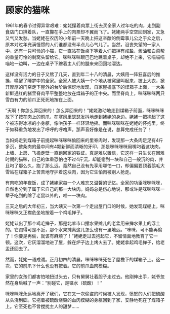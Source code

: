 # 顾家的猫咪

1961年的春节过得异常艰难：姥姥攥着肉票上街去买全家人过年吃的肉，走到副食店门口排着队，一直攥在手上的肉票却不翼而飞了。姥姥两手空空回到家，又急又气又发愁。当姥姥在农历的小年前一天晚上把这辛酸的倒霉事儿公之于众之后，原本对过年充满憧憬的人们谁都没有半点儿心气儿了。当然，沮丧失望的一家人中，还有一只可怜的小猫，它一直站在饭桌下等着人们把拌有咸盐、酱油和白菜帮的重量可怜的剩窝头留给它。咪咪咪咪眼巴巴地瞧着桌子，却绝不上来，它喵喵喵喵地一边叫，一边在桌子下蹭着主人们的腿来来回回地溜达。 

这样没有活力的日子又熬了几天，直到年二十八的清晨，大姨用一阵狂喜后的推搡，唤醒了睡梦中的全家。全家人被大姨一个个地从被窝里叫起来，披上大衣，掀开厚厚的门帘走下屋外的台阶后惊讶地发现，自家屋檐底下的煤箱子上面，一大条新鲜通红的猪里脊肉平平整整地放在煤箱子的正中央。而里脊肉上，咪咪咪咪两只雪白有力的前爪正死死地按在上面。 

“天啊！你怎么弄回来的！怎么弄回来的！”姥姥激动地走到煤箱子前面，咪咪咪咪放下了按在肉上的前爪，在寒风里瑟瑟发抖地走到姥姥的身边。姥姥一把抱起了这个被冻得冰凉的小身躯，像哄孩子一样轻轻地摇。而咪咪咪咪在姥姥的怀抱里，终于如释重负地发出了呼呼的呼噜声。那声音好像是在说，总算完成任务了！ 

当妈妈走到煤箱子前提起咪咪咪咪偷回来的里脊肉时，发现那一大条肉足足有4斤多沉，整条肉的最中间有4颗新鲜而清晰的牙印，那是咪咪咪咪用嘴叼着这块肉，上墙、上房、飞檐走壁一直跑回家的铁证。真是难以置信，它这样一只生长在困难时期的猫咪，自己的体重恐怕也不过4斤沉，却能偷到一块和自己一般沉的肉，并且叼了那么久，跑了那么远。竟然自己没有先享用哪怕一口，却偏偏要顶着鹅毛大雪站在煤箱子上苦苦地守护着这块肉，因为它生怕肉被别人抢走。 

有肉吃的年夜饭，成了姥姥家每一个人难忘又温馨的记忆。全家的功臣咪咪咪咪，自然也分到了属于它自己的那一大块肉。妈妈总是伤心地说，那或许是咪咪咪咪一辈子吃到的除了老鼠以外的，唯一一块肉。 

三天之后的大年初三，当大姨又一次第一个走出屋门口的时候，她发现煤棚上，咪咪咪咪又正襟危坐地按着一个鸡毛掸子。 

姥姥认出了那个鸡毛掸子，那是北羊市口摆水果摊儿的老孟用来掸水果上的浮土的。它跑得可是不近，那个水果摊离这儿怎么也有一里地远。“咪咪，可不能再偷了！你要是再偷，就该有麻烦了！”姥姥走过去抱起它，不留情面地教育了它一顿。这次，它灰溜溜地进了屋，躲在炉子边上烤火去了。姥姥拿起鸡毛掸子，给老孟还回去了。 

然而，姥姥一语成谶。正月初四的清晨，咪咪咪咪死在了屋檐下的煤箱子上。这一次，它的前爪下什么也没有按着。它的前爪血肉模糊。 

家里的女孩们都害怕地扭过头去，只有舅舅壮着胆子走过去。他刚伸出手，姥爷忽然在身后喊了一声：“别碰它，是镪水（硫酸）！” 

咪咪眯咪永远地离开了我们，它在又一次偷盗的时候被人发现，愤怒的人们把硫酸从头浇到脚。它拖着被硫酸烧毁的血肉模糊的身躯回到了家，安静地死在了煤箱子上。它至死也不曾搅扰主人的甜梦……